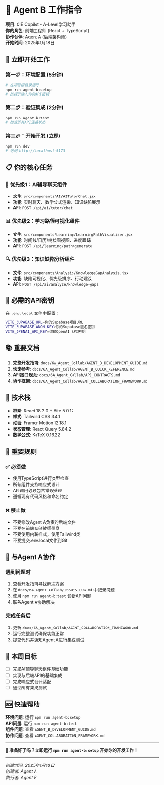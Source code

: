# 🚀 Agent B 工作指令

**项目**: CIE Copilot - A-Level学习助手  
**你的角色**: 前端工程师 (React + TypeScript)  
**协作伙伴**: Agent A (后端架构师)  
**开始时间**: 2025年1月18日

## 🎯 立即开始工作

### 第一步：环境配置 (5分钟)
```bash
# 在项目根目录运行
npm run agent-b:setup
# 按提示输入你的API密钥
```

### 第二步：验证集成 (2分钟)
```bash
npm run agent-b:test
# 检查所有API连接状态
```

### 第三步：开始开发 (立即)
```bash
npm run dev
# 访问 http://localhost:5173
```

## 📋 你的核心任务

### 🎨 优先级1：AI辅导聊天组件
- **文件**: `src/components/AI/AITutorChat.jsx`
- **功能**: 实时聊天、数学公式渲染、知识缺陷展示
- **API**: `POST /api/ai/tutor/chat`

### 📊 优先级2：学习路径可视化组件
- **文件**: `src/components/Learning/LearningPathVisualizer.jsx`
- **功能**: 时间线/日历/树状图视图、进度跟踪
- **API**: `POST /api/learning/path/generate`

### 🔍 优先级3：知识缺陷分析组件
- **文件**: `src/components/Analysis/KnowledgeGapAnalysis.jsx`
- **功能**: 缺陷可视化、优先级排序、行动建议
- **API**: `POST /api/ai/analyze/knowledge-gaps`

## 🔑 必需的API密钥

在 `.env.local` 文件中配置：
```bash
VITE_SUPABASE_URL=你的Supabase项目URL
VITE_SUPABASE_ANON_KEY=你的Supabase匿名密钥
VITE_OPENAI_API_KEY=你的OpenAI API密钥
```

## 📚 重要文档

1. **完整开发指南**: `docs/6A_Agent_Collab/AGENT_B_DEVELOPMENT_GUIDE.md`
2. **快速参考**: `docs/6A_Agent_Collab/AGENT_B_QUICK_REFERENCE.md`
3. **API接口规范**: `docs/6A_Agent_Collab/API_CONTRACTS.md`
4. **协作框架**: `docs/6A_Agent_Collab/AGENT_COLLABORATION_FRAMEWORK.md`

## 🎨 技术栈

- **框架**: React 18.2.0 + Vite 5.0.12
- **样式**: Tailwind CSS 3.4.1
- **动画**: Framer Motion 12.18.1
- **状态管理**: React Query 5.84.2
- **数学公式**: KaTeX 0.16.22

## 🚨 重要规则

### ✅ 必须做
- 使用TypeScript进行类型检查
- 所有组件支持响应式设计
- API调用必须包含错误处理
- 遵循现有代码风格和命名约定

### ❌ 禁止做
- 不要修改Agent A负责的后端文件
- 不要在前端存储敏感信息
- 不要使用内联样式，使用Tailwind类
- 不要提交.env.local文件到Git

## 🤝 与Agent A协作

### 遇到问题时
1. 查看开发指南寻找解决方案
2. 在 `docs/6A_Agent_Collab/ISSUES_LOG.md` 中记录问题
3. 使用 `npm run agent-b:test` 诊断API问题
4. 联系Agent A协助解决

### 完成任务后
1. 更新 `docs/6A_Agent_Collab/AGENT_COLLABORATION_FRAMEWORK.md`
2. 运行完整测试确保功能正常
3. 提交代码并通知Agent A进行集成测试

## 🎯 本周目标

- [ ] 完成AI辅导聊天组件基础功能
- [ ] 实现与后端API的基础集成
- [ ] 完成响应式设计适配
- [ ] 通过所有集成测试

## 🆘 快速帮助

**环境问题**: 运行 `npm run agent-b:setup`  
**API问题**: 运行 `npm run agent-b:test`  
**组件问题**: 查看 `AGENT_B_DEVELOPMENT_GUIDE.md`  
**协作问题**: 查看 `AGENT_COLLABORATION_FRAMEWORK.md`

---

**🎉 准备好了吗？立即运行 `npm run agent-b:setup` 开始你的开发工作！**

---

*创建时间: 2025年1月18日*  
*创建者: Agent A*  
*执行者: Agent B*